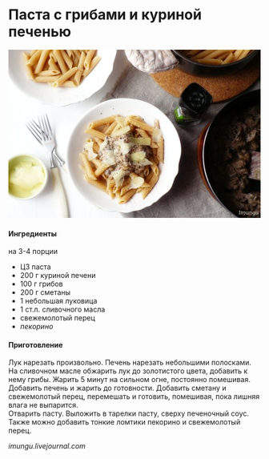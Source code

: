 ﻿---
image: ../../pics/dd57d26c233b3ae8b2f3c9dc01fda419.jpg
---
# Паста с грибами и куриной печенью

![Паста с грибами и куриной печенью](../../pics/dd57d26c233b3ae8b2f3c9dc01fda419.jpg)

#### Ингредиенты
на 3-4 порции

* ЦЗ паста
* 200 г куриной печени
* 100 г грибов
* 200 г сметаны
* 1 небольшая луковица
* 1 ст.л. сливочного масла
* свежемолотый перец
* *пекорино*

#### Приготовление

Лук нарезать произвольно. Печень нарезать небольшими полосками.  
На сливочном масле обжарить лук до золотистого цвета, добавить к нему грибы. Жарить 5 минут на сильном огне, постоянно помешивая. Добавить печень и жарить до готовности. Добавить сметану и свежемолотый перец, перемешать и готовить, помешивая, пока лишняя влага не выпарится.  
Отварить пасту.
Выложить в тарелки пасту, сверху печеночный соус. Также можно добавить тонкие ломтики пекорино и свежемолотый перец.

*imungu.livejournal.com*
